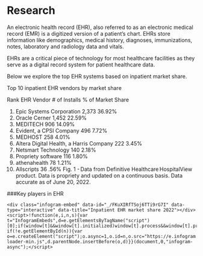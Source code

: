 # Research
An electronic health record (EHR), also referred to as an electronic medical record (EMR) is a digitized version of a patient’s chart. EHRs store information like demographics, medical history, diagnoses, immunizations, notes, laboratory and radiology data and vitals.

EHRs are a critical piece of technology for most healthcare facilities as they serve as a digital record system for patient healthcare data.

Below we explore the top EHR systems based on inpatient market share.

Top 10 inpatient EHR vendors by market share 

Rank	EHR Vendor	# of Installs	% of Market Share
1.	Epic Systems Corporation	2,373	36.92%
2.	Oracle Cerner	1,452	22.59%
3.	MEDITECH	906	14.09%
4.	Evident, a CPSI Company	496	7.72%
5.	MEDHOST	258	4.01%
6.	Altera Digital Health, a Harris Company	222	3.45%
7.	Netsmart Technology	140	2.18%
8.	Propriety software	116	1.80%
9.	athenahealth	78	1.21%
10.	Allscripts	36	.56%
Fig. 1 - Data from Definitive Healthcare HospitalView product. Data is propriety and updated on a continuous basis. Data accurate as of June 20, 2022.

###Key players in EHR
```
<div class="infogram-embed" data-id="_/FKuXIRfTSoj6TTi9rG7I" data-type="interactive" data-title="Inpatient EHR market share 2022"></div><script>!function(e,i,n,s){var t="InfogramEmbeds",d=e.getElementsByTagName("script")[0];if(window[t]&&window[t].initialized)window[t].process&&window[t].process();else if(!e.getElementById(n)){var o=e.createElement("script");o.async=1,o.id=n,o.src="https://e.infogram.com/js/dist/embed-loader-min.js",d.parentNode.insertBefore(o,d)}}(document,0,"infogram-async");</script>
```

